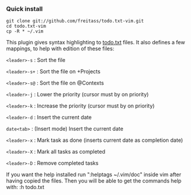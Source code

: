 ### Quick install

    git clone git://github.com/freitass/todo.txt-vim.git
    cd todo.txt-vim
    cp -R * ~/.vim


This plugin gives syntax highlighting to [todo.txt](http://todotxt.com/) files. It also defines a few
mappings, to help with edition of these files:

`<leader>-s` : Sort the file

`<leader>-s+` : Sort the file on +Projects

`<leader>-s@` : Sort the file on @Contexts

`<leader>-j` : Lower the priority (cursor must by on priority)

`<leader>-k` : Increase the priority (cursor must by on priority)

`<leader>-d` : Insert the current date

`date<tab>`  : (Insert mode) Insert the current date

`<leader>-x` : Mark task as done (inserts current date as completion date)

`<leader>-X` : Mark all tasks as completed

`<leader>-D` : Remove completed tasks

If you want the help installed run ":helptags ~/.vim/doc" inside vim after having copied the files.
Then you will be able to get the commands help with: :h todo.txt
